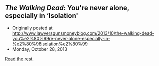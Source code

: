 ## <em>The Walking Dead</em>: You're never alone, especially in ‘Isolation'

 * Originally posted at http://www.lawyersgunsmoneyblog.com/2013/10/the-walking-dead-you%e2%80%99re-never-alone-especially-in-%e2%80%98isolation%e2%80%99
 * Monday, October 28, 2013

[Read the rest](http://www.rawstory.com/rs/2013/10/28/the-walking-dead-youre-never-alone-especially-in-isolation/).